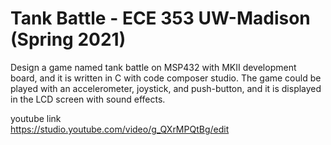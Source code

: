 # Tank Battle - ECE 353 UW-Madison (Spring 2021)                                                                                                                                  

Design a game named tank battle on MSP432 with MKII development board, and it is written in C with code composer studio. 
The game could be played with an accelerometer, joystick, and push-button, and it is displayed in the LCD screen with sound effects.

youtube link    
https://studio.youtube.com/video/g_QXrMPQtBg/edit
